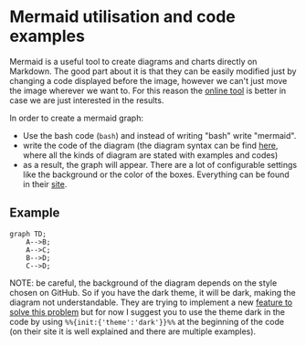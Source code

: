 # Mermaid utilisation and code examples

Mermaid is a useful tool to create diagrams and charts directly on Markdown.
The good part about it is that they can be easily modified just by changing a code displayed before the image, however we can't just move the image wherever we want to.
For this reason the [online tool](https://mermaid-js.github.io/mermaid-live-editor/edit#pako:eNpdj70OgzAMhF8Feaxg6ZihS9uxE2PDYBEDkfJTBQepQrx7UwJSi6fTd2fLN0PrFYGAkZHpprEPaKvpLF2R5nlqiqq6FDVrYzJa5QqTeUQPP2nXZ5r1cf2HXgOOQ6ar_D-6D5RgKVjUKj05fz0JPJAlCSJJRR1GwxKkW1I0vlSqcVeafQDRoRmpBIzs67drQXCItIe2rltq-QCq71E-) is better in case we are just interested in the results.

In order to create a mermaid graph:

* Use the bash code (```bash```) and instead of writing "bash" write "mermaid".
* write the code of the diagram (the diagram syntax can be find [here](https://mermaid-js.github.io/mermaid/#/), where all the kinds of diagram are stated with examples and codes)
* as a result, the graph will appear. There are a lot of configurable settings like the background or the color of the boxes. Everything can be found in their [site](https://mermaid-js.github.io/mermaid/#/).

## Example

```mermaid
graph TD;
    A-->B;
    A-->C;
    B-->D;
    C-->D;
```

NOTE: be careful, the background of the diagram depends on the style chosen on GitHub. So if you have the dark theme, it will be dark, making the diagram not
understandable. They are trying to implement a new [feature to solve this problem](https://github.com/mermaid-js/mermaid/issues/1553) but for now I suggest you to use
the theme dark in the code by using ```%%{init:{'theme':'dark'}}%%``` at the beginning of the code (on their site it is well explained and there are multiple examples).

